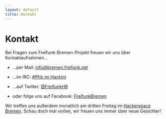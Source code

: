 ```yaml
---
layout: default
title: Kontakt
---
```

Kontakt
=======

Bei Fragen zum Freifunk-Bremen-Projekt freuen wir uns über Kontaktaufnahmen…

* …per Mail: [info@bremen.freifunk.net](mailto:info@bremen.freifunk.net)
* …im IRC: [#ffhb im Hackint](irc://irc.hackint.org/ffhb)
* …auf Twitter: [@FreifunkHB](https://twitter.com/FreifunkHB)

* oder folge uns auf Facebook: [FreifunkBremen](https://www.facebook.com/FreifunkBremen)

Wir treffen uns außerdem monatlich am dritten Freitag im [Hackerspace
Bremen](https://www.hackerspace-bremen.de/anfahrt/). Schau doch mal vorbei, wir
freuen uns immer über neue Gesichter!
